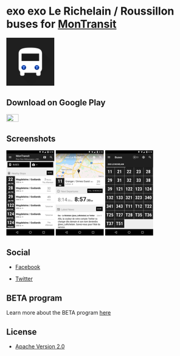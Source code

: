 # exo exo Le Richelain / Roussillon buses for [MonTransit](https://github.com/mtransitapps/mtransit-for-android)

<img width="25%" height="25%" src="https://raw.githubusercontent.com/mtransitapps/ca-le-richelain-citlr-bus-android/master/src/main/play/listings/en-US/graphics/icon/1.png"/>

## Download on Google Play

<a href="https://play.google.com/store/apps/details?id=org.mtransit.android.ca_le_richelain_citlr_bus"><img width="25%" height="25%" src="https://play.google.com/intl/en_us/badges/images/apps/en-play-badge.png"/></a>

## Screenshots

<p float="left">
<img width="25%" height="25%" src="https://raw.githubusercontent.com/mtransitapps/ca-le-richelain-citlr-bus-android/master/src/main/play/listings/en-US/graphics/phone-screenshots/1.png"/>
<img width="25%" height="25%" src="https://raw.githubusercontent.com/mtransitapps/ca-le-richelain-citlr-bus-android/master/src/main/play/listings/en-US/graphics/phone-screenshots/2.png"/>
<img width="25%" height="25%" src="https://raw.githubusercontent.com/mtransitapps/ca-le-richelain-citlr-bus-android/master/src/main/play/listings/en-US/graphics/phone-screenshots/3.png"/>
</p>

## Social

* [Facebook](https://www.facebook.com/MonTransit)

* [Twitter](https://twitter.com/montransit)

## BETA program

Learn more about the BETA program [here](https://github.com/mtransitapps/mtransit-for-android/wiki/BETA)

## License

* [Apache Version 2.0](http://www.apache.org/licenses/LICENSE-2.0.html)
